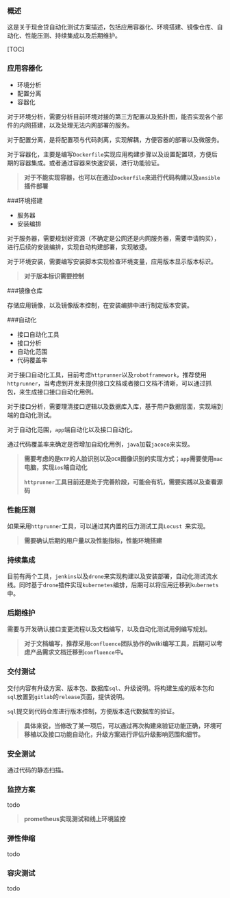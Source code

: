 ### 概述

这是关于现金贷自动化测试方案描述，包括应用容器化、环境搭建、镜像仓库、自动化、性能压测、持续集成以及后期维护。

[TOC]

### 应用容器化

- 环境分析
- 配置分离
- 容器化

对于环境分析，需要分析目前环境对接的第三方配置以及拓扑图，能否实现各个部件的内网搭建，以及处理无法内网部署的服务。

对于配置分离，是将配置项与代码剥离，实现解耦，方便容器的部署以及微服务。

对于容器化，主要是编写`Dockerfile`实现应用构建步骤以及设置配置项，方便后期的容器集成。或者通过容器来快速安装，进行功能验证。

> **对于不能实现容器，也可以在通过`Dockerfile`来进行代码构建以及`ansible`插件部署**

###环境搭建

* 服务器
* 安装编排

对于服务器，需要规划好资源（不确定是公网还是内网服务器，需要申请购买），进行后续的安装编排，实现自动构建部署，实现敏捷。

对于环境安装，需要编写安装脚本实现检查环境变量，应用版本显示版本标识。

> **对于版本标识需要控制**

###镜像仓库

存储应用镜像，以及镜像版本控制，在安装编排中进行制定版本安装。

###自动化

* 接口自动化工具
* 接口分析
* 自动化范围
* 代码覆盖率

对于接口自动化工具，目前考虑`httprunner`以及`robotframework`，推荐使用`httprunner`，当考虑到开发未提供接口文档或者接口文档不清晰，可以通过抓包，来生成接口接口自动化用例。

对于接口分析，需要理清接口逻辑以及数据库入库，基于用户数据层面，实现端到端的自动化测试。

对于自动化范围，`app`端自动化以及接口自动化。

通过代码覆盖率来确定是否增加自动化用例，`java`加载`jacoco`来实现。

> **需要考虑的是`KTP`的人脸识别以及`OCR`图像识别的实现方式；`app`需要使用`mac`电脑，实现`ios`端自动化**
>
> **`httprunner`工具目前还是处于完善阶段，可能会有坑，需要实践以及查看源码**

### 性能压测

如果采用`httprunner`工具，可以通过其内置的压力测试工具`Locust `来实现。

> **需要确认后期的用户量以及性能指标，性能环境搭建**

### 持续集成

目前有两个工具，`jenkins`以及`drone`来实现构建以及安装部署，自动化测试流水线。同时基于`drone`插件实现`kubernetes`编排，后期可以将应用迁移到`kubernets`中。

### 后期维护

需要与开发确认接口变更流程以及文档编写，以及自动化测试用例编写规划。

> **对于文档编写，推荐采用`confluence`团队协作的wiki编写工具，后期可以考虑产品需求文档迁移到`confluence`中。**

### 交付测试

交付内容有升级方案、版本包、数据库`sql`、升级说明。将构建生成的版本包和`sql`放置到`gitlab`的`release`页面，提供说明。

`sql`提交到代码仓库进行版本控制，方便版本迭代数据库的验证。

> **具体来说，当修改了某一项后，可以通过再次构建来验证功能正确，环境可移植以及接口功能自动化，升级方案进行评估升级影响范围和细节。**

### 安全测试

通过代码的静态扫描。

### 监控方案

todo

> **prometheus实现测试和线上环境监控**

### 弹性伸缩

todo

### 容灾测试

todo

